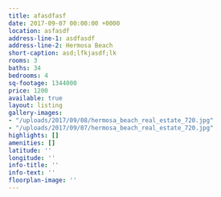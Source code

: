 ```yaml
---
title: afasdfasf
date: 2017-09-07 00:00:00 +0000
location: asfasdf
address-line-1: asdfasdf
address-line-2: Hermosa Beach
short-caption: asd;lfkjasdf;lk
rooms: 3
baths: 34
bedrooms: 4
sq-footage: 1344000
price: 1200
available: true
layout: listing
gallery-images:
- "/uploads/2017/09/08/hermosa_beach_real_estate_720.jpg"
- "/uploads/2017/09/07/hermosa_beach_real_estate_720.jpg"
highlights: []
amenities: []
latitude: ''
longitude: ''
info-title: ''
info-text: ''
floorplan-image: ''
---
```

